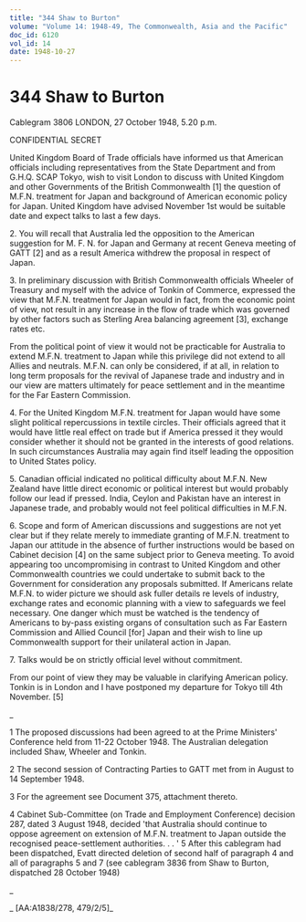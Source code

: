 ```yaml
---
title: "344 Shaw to Burton"
volume: "Volume 14: 1948-49, The Commonwealth, Asia and the Pacific"
doc_id: 6120
vol_id: 14
date: 1948-10-27
---
```


# 344 Shaw to Burton

Cablegram 3806 LONDON, 27 October 1948, 5.20 p.m.

CONFIDENTIAL SECRET

United Kingdom Board of Trade officials have informed us that American officials including representatives from the State Department and from G.H.Q. SCAP Tokyo, wish to visit London to discuss with United Kingdom and other Governments of the British Commonwealth [1] the question of M.F.N. treatment for Japan and background of American economic policy for Japan. United Kingdom have advised November 1st would be suitable date and expect talks to last a few days.

2\. You will recall that Australia led the opposition to the American suggestion for M. F. N. for Japan and Germany at recent Geneva meeting of GATT [2] and as a result America withdrew the proposal in respect of Japan.

3\. In preliminary discussion with British Commonwealth officials Wheeler of Treasury and myself with the advice of Tonkin of Commerce, expressed the view that M.F.N. treatment for Japan would in fact, from the economic point of view, not result in any increase in the flow of trade which was governed by other factors such as Sterling Area balancing agreement [3], exchange rates etc.

From the political point of view it would not be practicable for Australia to extend M.F.N. treatment to Japan while this privilege did not extend to all Allies and neutrals. M.F.N. can only be considered, if at all, in relation to long term proposals for the revival of Japanese trade and industry and in our view are matters ultimately for peace settlement and in the meantime for the Far Eastern Commission.

4\. For the United Kingdom M.F.N. treatment for Japan would have some slight political repercussions in textile circles. Their officials agreed that it would have little real effect on trade but if America pressed it they would consider whether it should not be granted in the interests of good relations. In such circumstances Australia may again find itself leading the opposition to United States policy.

5\. Canadian official indicated no political difficulty about M.F.N. New Zealand have little direct economic or political interest but would probably follow our lead if pressed. India, Ceylon and Pakistan have an interest in Japanese trade, and probably would not feel political difficulties in M.F.N.

6\. Scope and form of American discussions and suggestions are not yet clear but if they relate merely to immediate granting of M.F.N. treatment to Japan our attitude in the absence of further instructions would be based on Cabinet decision [4] on the same subject prior to Geneva meeting. To avoid appearing too uncompromising in contrast to United Kingdom and other Commonwealth countries we could undertake to submit back to the Government for consideration any proposals submitted. If Americans relate M.F.N. to wider picture we should ask fuller details re levels of industry, exchange rates and economic planning with a view to safeguards we feel necessary. One danger which must be watched is the tendency of Americans to by-pass existing organs of consultation such as Far Eastern Commission and Allied Council [for] Japan and their wish to line up Commonwealth support for their unilateral action in Japan.

7\. Talks would be on strictly official level without commitment.

From our point of view they may be valuable in clarifying American policy. Tonkin is in London and I have postponed my departure for Tokyo till 4th November. [5]

_

1 The proposed discussions had been agreed to at the Prime Ministers' Conference held from 11-22 October 1948. The Australian delegation included Shaw, Wheeler and Tonkin.

2 The second session of Contracting Parties to GATT met from in August to 14 September 1948.

3 For the agreement see Document 375, attachment thereto.

4 Cabinet Sub-Committee (on Trade and Employment Conference) decision 287, dated 3 August 1948, decided 'that Australia should continue to oppose agreement on extension of M.F.N. treatment to Japan outside the recognised peace-settlement authorities. . . ' 5 After this cablegram had been dispatched, Evatt directed deletion of second half of paragraph 4 and all of paragraphs 5 and 7 (see cablegram 3836 from Shaw to Burton, dispatched 28 October 1948)

_

_ [AA:A1838/278, 479/2/5]_
